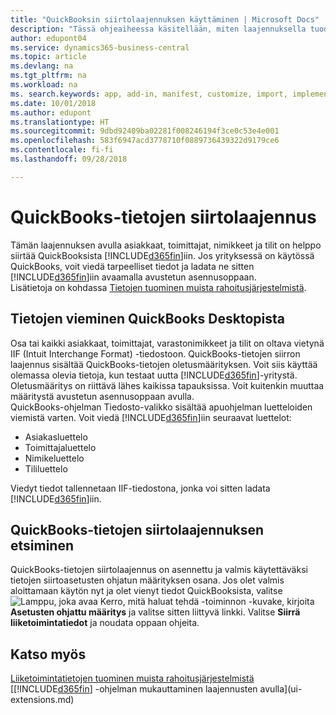 ```yaml
---
title: "QuickBooksin siirtolaajennuksen käyttäminen | Microsoft Docs"
description: "Tässä ohjeaiheessa käsitellään, miten laajennuksella tuodaan asiakkaita, toimittajia, nimikkeitä ja tilejä QuickBooks Desktopista Business Central -sovellukseen."
author: edupont04
ms.service: dynamics365-business-central
ms.topic: article
ms.devlang: na
ms.tgt_pltfrm: na
ms.workload: na
ms. search.keywords: app, add-in, manifest, customize, import, implement
ms.date: 10/01/2018
ms.author: edupont
ms.translationtype: HT
ms.sourcegitcommit: 9dbd92409ba02281f008246194f3ce0c53e4e001
ms.openlocfilehash: 583f6947acd3778710f0889736439322d9179ce6
ms.contentlocale: fi-fi
ms.lasthandoff: 09/28/2018

---
```

# <a name="the-quickbooks-data-migration-extension"></a>QuickBooks-tietojen siirtolaajennus
Tämän laajennuksen avulla asiakkaat, toimittajat, nimikkeet ja tilit on helppo siirtää QuickBooksista [!INCLUDE[d365fin](includes/d365fin_md.md)]iin. Jos yrityksessä on käytössä QuickBooks, voit viedä tarpeelliset tiedot ja ladata ne sitten [!INCLUDE[d365fin](includes/d365fin_md.md)]iin avaamalla avustetun asennusoppaan.  
Lisätietoja on kohdassa [Tietojen tuominen muista rahoitusjärjestelmistä](across-import-data-configuration-packages.md).

## <a name="exporting-data-from-quickbooks-desktop"></a>Tietojen vieminen QuickBooks Desktopista
Osa tai kaikki asiakkaat, toimittajat, varastonimikkeet ja tilit on oltava vietynä IIF (Intuit Interchange Format) -tiedostoon. QuickBooks-tietojen siirron laajennus sisältää QuickBooks-tietojen oletusmäärityksen. Voit siis käyttää olemassa olevia tietoja, kun testaat uutta [!INCLUDE[d365fin](includes/d365fin_md.md)]-yritystä. Oletusmääritys on riittävä lähes kaikissa tapauksissa. Voit kuitenkin muuttaa määritystä avustetun asennusoppaan avulla.  
QuickBooks-ohjelman Tiedosto-valikko sisältää apuohjelman luetteloiden viemistä varten. Voit viedä [!INCLUDE[d365fin](includes/d365fin_md.md)]iin seuraavat luettelot:

* Asiakasluettelo  
* Toimittajaluettelo  
* Nimikeluettelo  
* Tililuettelo  

Viedyt tiedot tallennetaan IIF-tiedostona, jonka voi sitten ladata [!INCLUDE[d365fin](includes/d365fin_md.md)]iin.

## <a name="finding-the-quickbooks-data-migration-extension"></a>QuickBooks-tietojen siirtolaajennuksen etsiminen
QuickBooks-tietojen siirtolaajennus on asennettu ja valmis käytettäväksi tietojen siirtoasetusten ohjatun määrityksen osana. Jos olet valmis aloittamaan käytön nyt ja olet vienyt tiedot QuickBooksista, valitse ![Lamppu, joka avaa Kerro, mitä haluat tehdä -toiminnon](media/ui-search/search_small.png "Kerro, mitä haluat tehdä") -kuvake, kirjoita **Asetusten ohjattu määritys** ja valitse sitten liittyvä linkki. Valitse **Siirrä liiketoimintatiedot** ja noudata oppaan ohjeita.  

## <a name="see-also"></a>Katso myös
[Liiketoimintatietojen tuominen muista rahoitusjärjestelmistä](across-import-data-configuration-packages.md)  
[[!INCLUDE[d365fin](includes/d365fin_md.md)] -ohjelman mukauttaminen laajennusten avulla](ui-extensions.md)  

